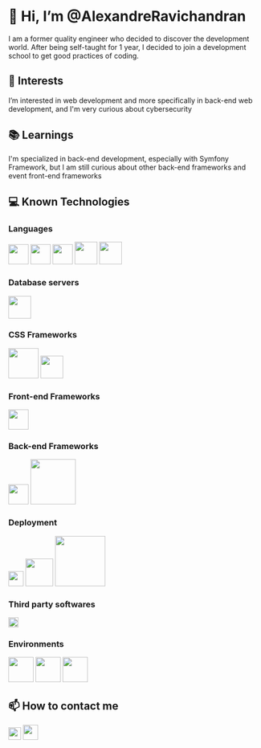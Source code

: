 # 👋 Hi, I’m @AlexandreRavichandran
I am a former quality engineer who decided to discover the development world. After being self-taught for 1 year, I decided to join a development school to get good practices of coding.

## 👀 Interests
I’m interested in web development and more specifically in back-end web development, and I'm very curious about cybersecurity
 

## 📚 Learnings
 I'm specialized in back-end development, especially with Symfony Framework, but I am still curious about other back-end frameworks and event front-end frameworks

## 💻 Known Technologies

### Languages 

<img src="https://cdn-icons-png.flaticon.com/512/226/226269.png" width="40">
<img src="https://cdn-icons-png.flaticon.com/512/732/732190.png" width="40">
<img src="https://cdn-icons-png.flaticon.com/512/528/528261.png" width="40">
<img src="https://cdn-icons-png.flaticon.com/512/5968/5968292.png" width="45"> 
<img src="https://iconape.com/wp-content/files/zy/371206/svg/371206.svg" width="45"> 

<p></p>

### Database servers

<img src="https://cdn.worldvectorlogo.com/logos/mysql-6.svg" width="45"> 

<p></p>

### CSS Frameworks

<img src="https://cdn.worldvectorlogo.com/logos/tailwindcss.svg" width="60"> 
<img src="https://cdn.worldvectorlogo.com/logos/bootstrap-5-1.svg" width="45">

<p></p>


### Front-end Frameworks

<img src="https://iconape.com/wp-content/png_logo_vector/angular-icon-logo.png" width="40">

### Back-end Frameworks
<img src="https://iconape.com/wp-content/files/vu/371490/svg/371490.svg" width="40">
<img src="https://symfony.com/logos/symfony_white_02.png" width="90">

<p></p>

### Deployment 

<img src="https://iconape.com/wp-content/files/ud/371525/svg/371525.svg" width="30">
<img src="https://cdn.worldvectorlogo.com/logos/amazon-web-services-logo.svg" width="55">
<img src="https://cdn.worldvectorlogo.com/logos/heroku-1.svg" width="100">
<p></p>

### Third party softwares
<img src="https://iconape.com/wp-content/files/jg/371367/svg/371367.svg" width="20">

### Environments

<img src="https://iconape.com/wp-content/png_logo_vector/git-icon.png" width="50">
<img src="https://cdn-icons-png.flaticon.com/512/226/226772.png" width="50">
<img src="https://iconape.com/wp-content/files/fr/370801/svg/docker-icon-logo-icon-png-svg.png" width="50">
<p></p>

## 📫 How to contact me

<p>
<a href="https://www.linkedin.com/in/alexandre-ravichandran-246743142"><img src="https://cdn-icons-png.flaticon.com/512/174/174857.png" width="25"></a>
<a href="mailto:alexandre.ravichandran@gmail.com"><img src="https://cdn.worldvectorlogo.com/logos/gmail-icon.svg" width="30"></a>
</p>
